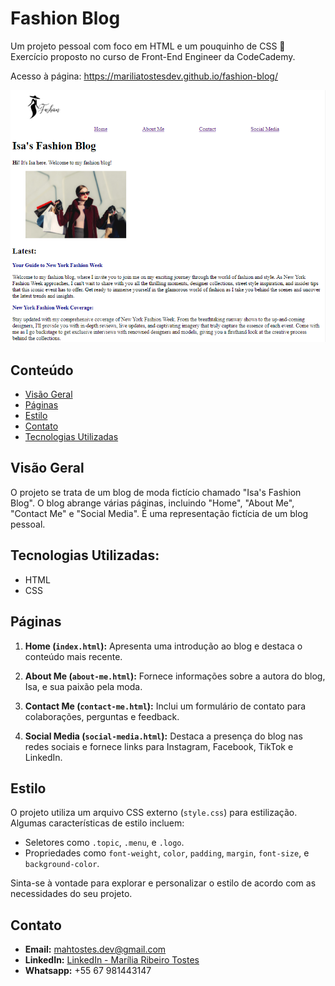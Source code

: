 
# Fashion Blog
Um projeto pessoal com foco em HTML e um pouquinho de CSS 🚀  
Exercício proposto no curso de Front-End Engineer da CodeCademy.

Acesso à página: https://mariliatostesdev.github.io/fashion-blog/

![Visão Geral](./img.png)

## Conteúdo

- [Visão Geral](#visão-geral)
- [Páginas](#páginas)
- [Estilo](#estilo)
- [Contato](#contato)
- [Tecnologias Utilizadas](#tecnologias-utilizadas)

## Visão Geral
O projeto se trata de um blog de moda fictício chamado "Isa's Fashion Blog". O blog abrange várias páginas, incluindo "Home", "About Me", "Contact Me" e "Social Media". É uma representação fictícia de um blog pessoal.

## Tecnologias Utilizadas:
- HTML
- CSS

## Páginas

1. **Home (`index.html`):** Apresenta uma introdução ao blog e destaca o conteúdo mais recente.

2. **About Me (`about-me.html`):** Fornece informações sobre a autora do blog, Isa, e sua paixão pela moda.

3. **Contact Me (`contact-me.html`):** Inclui um formulário de contato para colaborações, perguntas e feedback.

4. **Social Media (`social-media.html`):** Destaca a presença do blog nas redes sociais e fornece links para Instagram, Facebook, TikTok e LinkedIn.

## Estilo

O projeto utiliza um arquivo CSS externo (`style.css`) para estilização. Algumas características de estilo incluem:

- Seletores como `.topic`, `.menu`, e `.logo`.
- Propriedades como `font-weight`, `color`, `padding`, `margin`, `font-size`, e `background-color`.

Sinta-se à vontade para explorar e personalizar o estilo de acordo com as necessidades do seu projeto.

## Contato

- **Email:** mahtostes.dev@gmail.com
- **LinkedIn:** [LinkedIn - Marília Ribeiro Tostes](https://www.linkedin.com/in/marilia-ribeiro-tostes/)
- **Whatsapp:** +55 67 981443147
